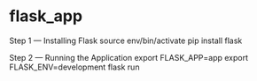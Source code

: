 # flask_app
Step 1 — Installing Flask
source env/bin/activate
pip install flask

Step 2 — Running the Application
export FLASK_APP=app
export FLASK_ENV=development
flask run
